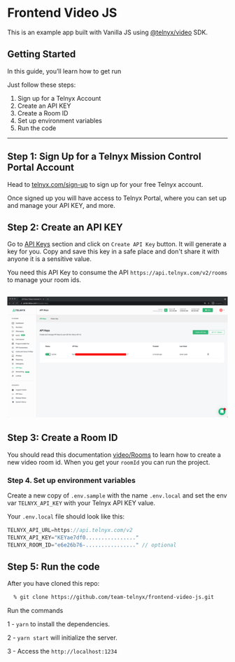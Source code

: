 # Frontend Video JS

This is an example app built with Vanilla JS using [@telnyx/video](https://www.npmjs.com/package/@telnyx/video) SDK.

## Getting Started

In this guide, you’ll learn how to get run

Just follow these steps:

1. Sign up for a Telnyx Account
2. Create an API KEY
3. Create a Room ID
4. Set up environment variables
5. Run the code

---

## Step 1: Sign Up for a Telnyx Mission Control Portal Account

Head to [telnyx.com/sign-up](https://telnyx.com/sign-up) to sign up for your free Telnyx account.

Once signed up you will have access to Telnyx Portal, where you can set up and manage your API KEY, and more.

## Step 2: Create an API KEY

Go to [API Keys](https://portal.telnyx.com/#/app/api-keys) section and click on `Create API Key` button. It will generate a key for you. Copy and save this key in a safe place and don't share it with anyone it is a sensitive value.

You need this API Key to consume the API `https://api.telnyx.com/v2/rooms` to manage your room ids.

## ![create api key](screenshots/api-key.png)

## Step 3: Create a Room ID

You should read this documentation [video/Rooms](https://developers.telnyx.com/docs/api/v2/video/Rooms) to learn how to create a new video room id. When you get your `roomId` you can run the project.

### Step 4. Set up environment variables

Create a new copy of `.env.sample` with the name `.env.local` and set the env var `TELNYX_API_KEY` with your Telnyx API KEY value.

Your `.env.local` file should look like this:

```js
TELNYX_API_URL=https://api.telnyx.com/v2
TELNYX_API_KEY="KEYae7df0................"
TELNYX_ROOM_ID="e6e26b76-................" // optional
```

## Step 5: Run the code

After you have cloned this repo:

```bash
  % git clone https://github.com/team-telnyx/frontend-video-js.git
```

Run the commands

1 - `yarn` to install the dependencies.

2 - `yarn start` will initialize the server.

3 - Access the `http://localhost:1234`
